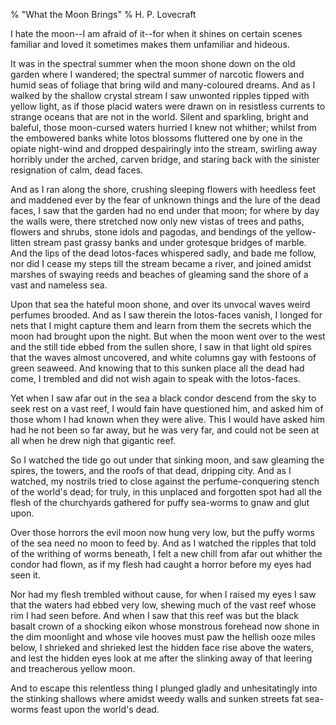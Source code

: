 % "What the Moon Brings" 
%  H. P. Lovecraft

        

  

I hate the moon--I am afraid of it--for when it shines on certain scenes familiar
and loved it sometimes makes them unfamiliar and hideous.  

  It was in the spectral summer when the moon shone down on the old garden where
I wandered; the spectral summer of narcotic flowers and humid seas of foliage that bring wild
and many-coloured dreams. And as I walked by the shallow crystal stream I saw unwonted ripples
tipped with yellow light, as if those placid waters were drawn on in resistless currents to
strange oceans that are not in the world. Silent and sparkling, bright and baleful, those moon-cursed
waters hurried I knew not whither; whilst from the embowered banks white lotos blossoms fluttered
one by one in the opiate night-wind and dropped despairingly into the stream, swirling away
horribly under the arched, carven bridge, and staring back with the sinister resignation of
calm, dead faces.  

  And as I ran along the shore, crushing sleeping flowers with heedless feet
and maddened ever by the fear of unknown things and the lure of the dead faces, I saw that the
garden had no end under that moon; for where by day the walls were, there stretched now only
new vistas of trees and paths, flowers and shrubs, stone idols and pagodas, and bendings of
the yellow-litten stream past grassy banks and under grotesque bridges of marble. And the lips
of the dead lotos-faces whispered sadly, and bade me follow, nor did I cease my steps till the
stream became a river, and joined amidst marshes of swaying reeds and beaches of gleaming sand
the shore of a vast and nameless sea.  

  Upon that sea the hateful moon shone, and over its unvocal waves weird perfumes
brooded. And as I saw therein the lotos-faces vanish, I longed for nets that I might capture
them and learn from them the secrets which the moon had brought upon the night. But when the
moon went over to the west and the still tide ebbed from the sullen shore, I saw in that light
old spires that the waves almost uncovered, and white columns gay with festoons of green seaweed.
And knowing that to this sunken place all the dead had come, I trembled and did not wish again
to speak with the lotos-faces.  

  Yet when I saw afar out in the sea a black condor descend from the sky to seek
rest on a vast reef, I would fain have questioned him, and asked him of those whom I had known
when they were alive. This I would have asked him had he not been so far away, but he was very
far, and could not be seen at all when he drew nigh that gigantic reef.  

  So I watched the tide go out under that sinking moon, and saw gleaming the
spires, the towers, and the roofs of that dead, dripping city. And as I watched, my nostrils
tried to close against the perfume-conquering stench of the world's dead; for truly, in
this unplaced and forgotten spot had all the flesh of the churchyards gathered for puffy sea-worms
to gnaw and glut upon.  

  Over those horrors the evil moon now hung very low, but the puffy worms of
the sea need no moon to feed by. And as I watched the ripples that told of the writhing of worms
beneath, I felt a new chill from afar out whither the condor had flown, as if my flesh had caught
a horror before my eyes had seen it.  

  Nor had my flesh trembled without cause, for when I raised my eyes I saw that
the waters had ebbed very low, shewing much of the vast reef whose rim I had seen before. And
when I saw that this reef was but the black basalt crown of a shocking eikon whose monstrous
forehead now shone in the dim moonlight and whose vile hooves must paw the hellish ooze miles
below, I shrieked and shrieked lest the hidden face rise above the waters, and lest the hidden
eyes look at me after the slinking away of that leering and treacherous yellow moon.  

  And to escape this relentless thing I plunged gladly and unhesitatingly into
the stinking shallows where amidst weedy walls and sunken streets fat sea-worms feast upon the
world's dead.  
